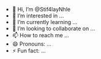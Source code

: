 - 👋 Hi, I’m @Stif4layNhle
- 👀 I’m interested in ...
- 🌱 I’m currently learning ...
- 💞️ I’m looking to collaborate on ...
- 📫 How to reach me ...
- 😄 Pronouns: ...
- ⚡ Fun fact: ...

<!---
Stif4layNhle/Stif4layNhle is a ✨ special ✨ repository because its `README.md` (this file) appears on your GitHub profile.
You can click the Preview link to take a look at your changes.
--->
